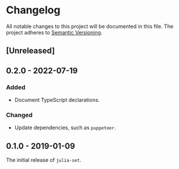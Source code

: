 # Changelog

All notable changes to this project will be documented in this file.
The project adheres to [Semantic Versioning](http://semver.org/spec/v2.0.0.html).

## [Unreleased]

## 0.2.0 - 2022-07-19

### Added

- Document TypeScript declarations.

### Changed

- Update dependencies, such as `puppeteer`.

## 0.1.0 - 2019-01-09

The initial release of `julia-set`.
